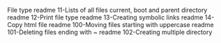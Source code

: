 File type readme
11-Lists of all files current, boot and parent directory readme
12-Print file type readme
13-Creating symbolic links readme
14-Copy html file readme
100-Moving files starting with uppercase readme
101-Deleting files ending with ~ readme
102-Creating multiple directory
